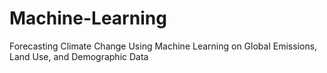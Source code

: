 # Machine-Learning
 Forecasting Climate Change Using Machine Learning on  Global Emissions, Land Use, and Demographic Data
